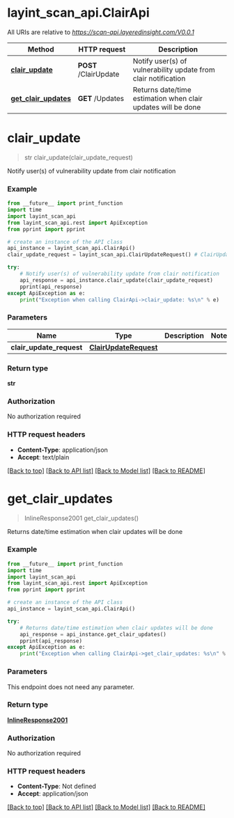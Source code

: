 # layint_scan_api.ClairApi

All URIs are relative to *https://scan-api.layeredinsight.com/V0.0.1*

Method | HTTP request | Description
------------- | ------------- | -------------
[**clair_update**](ClairApi.md#clair_update) | **POST** /ClairUpdate | Notify user(s) of vulnerability update from clair notification
[**get_clair_updates**](ClairApi.md#get_clair_updates) | **GET** /Updates | Returns date/time estimation when clair updates will be done


# **clair_update**
> str clair_update(clair_update_request)

Notify user(s) of vulnerability update from clair notification

### Example 
```python
from __future__ import print_function
import time
import layint_scan_api
from layint_scan_api.rest import ApiException
from pprint import pprint

# create an instance of the API class
api_instance = layint_scan_api.ClairApi()
clair_update_request = layint_scan_api.ClairUpdateRequest() # ClairUpdateRequest | 

try: 
    # Notify user(s) of vulnerability update from clair notification
    api_response = api_instance.clair_update(clair_update_request)
    pprint(api_response)
except ApiException as e:
    print("Exception when calling ClairApi->clair_update: %s\n" % e)
```

### Parameters

Name | Type | Description  | Notes
------------- | ------------- | ------------- | -------------
 **clair_update_request** | [**ClairUpdateRequest**](ClairUpdateRequest.md)|  | 

### Return type

**str**

### Authorization

No authorization required

### HTTP request headers

 - **Content-Type**: application/json
 - **Accept**: text/plain

[[Back to top]](#) [[Back to API list]](../README.md#documentation-for-api-endpoints) [[Back to Model list]](../README.md#documentation-for-models) [[Back to README]](../README.md)

# **get_clair_updates**
> InlineResponse2001 get_clair_updates()

Returns date/time estimation when clair updates will be done

### Example 
```python
from __future__ import print_function
import time
import layint_scan_api
from layint_scan_api.rest import ApiException
from pprint import pprint

# create an instance of the API class
api_instance = layint_scan_api.ClairApi()

try: 
    # Returns date/time estimation when clair updates will be done
    api_response = api_instance.get_clair_updates()
    pprint(api_response)
except ApiException as e:
    print("Exception when calling ClairApi->get_clair_updates: %s\n" % e)
```

### Parameters
This endpoint does not need any parameter.

### Return type

[**InlineResponse2001**](InlineResponse2001.md)

### Authorization

No authorization required

### HTTP request headers

 - **Content-Type**: Not defined
 - **Accept**: application/json

[[Back to top]](#) [[Back to API list]](../README.md#documentation-for-api-endpoints) [[Back to Model list]](../README.md#documentation-for-models) [[Back to README]](../README.md)

